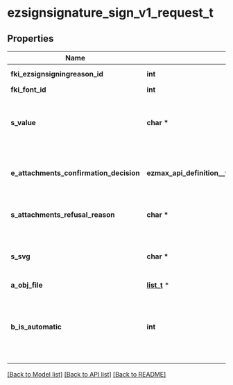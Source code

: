 # ezsignsignature_sign_v1_request_t

## Properties
Name | Type | Description | Notes
------------ | ------------- | ------------- | -------------
**fki_ezsignsigningreason_id** | **int** | The unique ID of the Ezsignsigningreason | [optional] 
**fki_font_id** | **int** | The unique ID of the Font | [optional] 
**s_value** | **char \*** | The value required for the Ezsignsignature.  This can only be set if eEzsignsignatureType is **City**, **FieldText** or **FieldTextarea** | [optional] 
**e_attachments_confirmation_decision** | **ezmax_api_definition__full_ezsignsignature_sign_v1_request_EATTACHMENTSCONFIRMATIONDECISION_e** | Whether the attachment are accepted or refused.  This can only be set if eEzsignsignatureType is **AttachmentsConfirmation** | [optional] 
**s_attachments_refusal_reason** | **char \*** | The reason of refused.  This can only be set if eEzsignsignatureType is **AttachmentsConfirmation** | [optional] 
**s_svg** | **char \*** | The SVG of the signature.  This can only be set if eEzsignsignatureType is **Signature**/**Initials** and **bIsAutomatic** is false | [optional] 
**a_obj_file** | [**list_t**](common_file.md) \* |  | [optional] 
**b_is_automatic** | **int** | Indicates if the Ezsignsignature was part of an automatic process or not.  This can only be true if eEzsignsignatureType is **Acknowledgement**, **City**, **Signature**, **Initials** or **Stamp**.  | 

[[Back to Model list]](../README.md#documentation-for-models) [[Back to API list]](../README.md#documentation-for-api-endpoints) [[Back to README]](../README.md)


